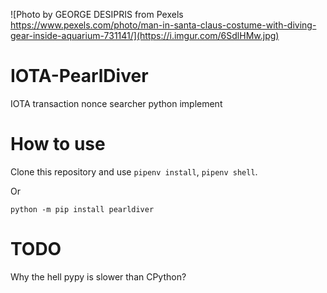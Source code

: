 ![Photo by GEORGE DESIPRIS from Pexels https://www.pexels.com/photo/man-in-santa-claus-costume-with-diving-gear-inside-aquarium-731141/](https://i.imgur.com/6SdlHMw.jpg)

IOTA-PearlDiver
===============

IOTA transaction nonce searcher python implement


How to use
==========

Clone this repository and use `pipenv install`, `pipenv shell`.

Or

`python -m pip install pearldiver`

TODO
====

Why the hell pypy is slower than CPython?
